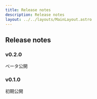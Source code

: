 ```yaml
---
title: Release notes
description: Release notes
layout: ../../layouts/MainLayout.astro
---
```


## Release notes


### v0.2.0

 ベータ公開

### v0.1.0

 初期公開

